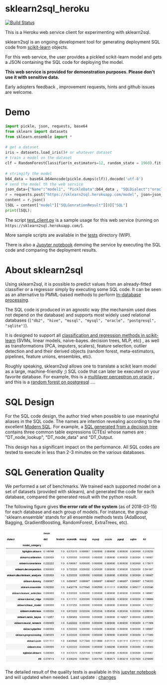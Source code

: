 # sklearn2sql_heroku


[![Build Status](https://travis-ci.org/antoinecarme/sklearn2sql_heroku.svg?branch=master)](https://travis-ci.org/antoinecarme/sklearn2sql_heroku)

This is a Heroku web service client for experimenting with sklearn2sql.

sklearn2sql is an ongoing development tool for generating deployment SQL code from [scikit-learn](http://scikit-learn.org/) objects.

For this web service, the user provides a pickled scikit-learn model and gets a JSON containing the SQL code for deploying the model.

**This web service is provided for demonstration purposes. Please don't use it with sensitive data.**

Early adopters feedback , improvement requests, hints and github issues are welcome.

# Demo

```Python
import pickle, json, requests, base64
from sklearn import datasets 
from sklearn.ensemble import *

# get a dataset 
iris = datasets.load_iris()# or whatever dataset
# train a model on the dataset
clf = RandomForestClassifier(n_estimators=12, random_state = 1960).fit(iris.data, iris.target)

# stringify the model
b64_data = base64.b64encode(pickle.dumps(clf)).decode('utf-8')
# send the model th the web service
json_data={"Name":"model1", "PickleData":b64_data , "SQLDialect":"oracle"}
r = requests.post("https://sklearn2sql.herokuapp.com/model", json=json_data)
content = r.json()
lSQL = content["model"]["SQLGenrationResult"][0]["SQL"]
print(lSQL);
```

The script [test_client.py](test_client.py) is a sample usage for this web service (running on `https://sklearn2sql.herokuapp.com/`). 

More sample scripts are available in the [tests](tests) directory (WIP).

There is also a [Jupyter notebook](docs/WebService-MLP_Deploy.ipynb) demoing the service by executing the SQL code and comparing the deployment results.

# About sklearn2sql

Using sklearn2sql, it is possible to predict values from an already-fitted classifier or a regressor simply by executing some SQL code. It can be seen as an alternative to PMML-based methods to perform [In-database processing](https://en.wikipedia.org/wiki/In-database_processing).

The SQL code is produced in an agnostic way (the mechansim used does not depend on the database) and supports most widely used relational databases (`["db2", "hive", "mssql", "mysql", "oracle", "postgresql", "sqlite"]`). 

It is designed to support all [classification and regression methods in scikit-learn](http://scikit-learn.org/stable/modules/classes.html) (SVMs, linear models, naive-bayes. decision trees, MLP, etc) , as well as transformations (PCA, imputers, scalers), feature selection, outlier detection and  and their derived objects (random forest, meta-estimators, pipelines, feature unions, ensembles,  etc). 

Roughly speaking, sklearn2sql allows one to translate a scikit learn model as a large, machine-friendly ;) SQL code that can later be executed on your favorite database.  For example, this is a [multilayer perceptron on oracle](https://github.com/antoinecarme/sklearn2sql-demo/blob/master/sample_outputs_round_8/MLPClassifier/BreastCancer/oracle/demo2_MLPClassifier_oracle.sql) , and this is a [random forest on postgresql](https://github.com/antoinecarme/sklearn2sql-demo/blob/master/sample_outputs_round_8/RandomForestClassifier/FourClass_100/pgsql/demo2_RandomForestClassifier_pgsql.sql) .... 


# SQL Design


For the SQL code design, the author tried when possible to use meaningful aliases in the SQL code. The names are intention revealing according to the excellent [Modern SQL](http://modern-sql.com/use-case/literate-sql). For example, a [SQL generated from a decision tree](https://github.com/antoinecarme/sklearn2sql-demo/blob/master/sample_outputs_tuning_round_1/DecisionTreeClassifier/iris/pgsql/demo2_DecisionTreeClassifier_pgsql.sql) contains three common table expressions (CTEs) whose names are : "DT_node_lookup", "DT_node_data" and "DT_Output. 

This design has  a significant impact on the performance. All SQL codes are tested to execute in less than 2-3 minutes on the various databases.

# SQL Generation Quality 

We performed a set of benchmarks. We trained each supported model on a set of datasets (provided with sklearn), and generated the code for each database, compared the generated result with the python result.

The following figure gives **the error rate of the system** (as of 2018-03-15) for each database and each group of models. For instance, the group 'sklearn.ensemble' stands for all ensemble methods tests (AdaBoost, Bagging, GradientBoosting, RandomForest, ExtraTrees, etc).


![sample quality report](Quality/sklearn2sql_quality.png)

The detailed result of the quality tests is available in this [jupyter notebook](Quality/extensive_tests-debrief.ipynb) and will updated when needed. Last update : [changes](https://github.com/antoinecarme/sklearn2sql_heroku/commit/cf38f9da9000fa260cd8c684ad143a6e34852a5f#diff-afe4f3ba8d4cc68b5003ab9a4c0ac616)
